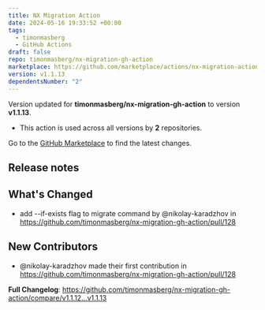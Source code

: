 ```yaml
---
title: NX Migration Action
date: 2024-05-16 19:33:52 +00:00
tags:
  - timonmasberg
  - GitHub Actions
draft: false
repo: timonmasberg/nx-migration-gh-action
marketplace: https://github.com/marketplace/actions/nx-migration-action
version: v1.1.13
dependentsNumber: "2"
---
```



Version updated for **timonmasberg/nx-migration-gh-action** to version **v1.1.13**.
- This action is used across all versions by **2** repositories.

Go to the [GitHub Marketplace](https://github.com/marketplace/actions/nx-migration-action) to find the latest changes.

## Release notes

## What's Changed
* add --if-exists flag to migrate command by @nikolay-karadzhov in https://github.com/timonmasberg/nx-migration-gh-action/pull/128

## New Contributors
* @nikolay-karadzhov made their first contribution in https://github.com/timonmasberg/nx-migration-gh-action/pull/128

**Full Changelog**: https://github.com/timonmasberg/nx-migration-gh-action/compare/v1.1.12...v1.1.13
